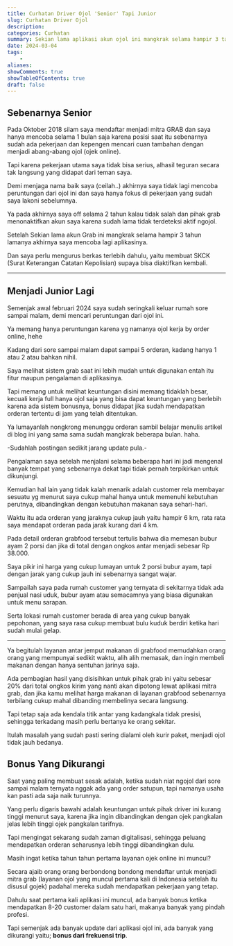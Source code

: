```yaml
---
title: Curhatan Driver Ojol 'Senior' Tapi Junior 
slug: Curhatan Driver Ojol
description: 
categories: Curhatan
summary: Sekian lama aplikasi akun ojol ini mangkrak selama hampir 3 tahun lamanya dan hanya diaktifkan beberapa saat agar tidak di banned oleh pihak grab karena terlalu lama offline.
date: 2024-03-04
tags: 
    -
aliases: 
showComments: true
showTableOfContents: true
draft: false
---
```


## Sebenarnya Senior

Pada Oktober 2018 silam saya mendaftar menjadi mitra GRAB dan saya hanya mencoba selama 1 bulan saja karena posisi saat itu sebenarnya sudah ada pekerjaan dan kepengen mencari cuan tambahan dengan menjadi abang-abang ojol (ojek online).

Tapi karena pekerjaan utama saya tidak bisa serius, alhasil teguran secara tak langsung yang didapat dari teman saya.

Demi menjaga nama baik saya (ceilah..) akhirnya saya tidak lagi mencoba peruntungan dari ojol ini dan saya hanya fokus di pekerjaan yang sudah saya lakoni sebelumnya.

Ya pada akhirnya saya off selama 2 tahun kalau tidak salah dan pihak grab menonaktifkan akun saya karena sudah lama tidak terdeteksi aktif ngojol.

Setelah Sekian lama akun Grab ini mangkrak selama hampir 3 tahun lamanya akhirnya saya mencoba lagi aplikasinya.

Dan saya perlu mengurus berkas terlebih dahulu, yaitu membuat SKCK (Surat Keterangan Catatan Kepolisian) supaya bisa diaktifkan kembali.

***

## Menjadi Junior Lagi

Semenjak awal februari 2024 saya sudah seringkali keluar rumah sore sampai malam, demi mencari peruntungan dari ojol ini.

Ya memang hanya peruntungan karena yg namanya ojol kerja by order online, hehe

Kadang dari sore sampai malam dapat sampai 5 orderan, kadang hanya 1 atau 2 atau bahkan nihil.

Saya melihat sistem grab saat ini lebih mudah untuk digunakan entah itu fitur maupun pengalaman di aplikasinya.

Tapi memang untuk melihat keuntungan disini memang tidaklah besar, kecuali kerja full hanya ojol saja yang bisa dapat keuntungan yang berlebih karena ada sistem bonusnya, bonus didapat jika sudah mendapatkan orderan tertentu di jam yang telah ditentukan.

Ya lumayanlah nongkrong menunggu orderan sambil belajar menulis artikel di blog ini yang sama sama sudah mangkrak beberapa bulan. haha.

-Sudahlah postingan sedikit jarang update pula.-

Pengalaman saya setelah menjalani selama beberapa hari ini jadi mengenal banyak tempat yang sebenarnya dekat tapi tidak pernah terpikirkan untuk dikunjungi.

Kemudian hal lain yang tidak kalah menarik adalah customer rela membayar sesuatu yg menurut saya cukup mahal hanya untuk memenuhi kebutuhan perutnya, dibandingkan dengan kebutuhan makanan saya sehari-hari. 

Waktu itu ada orderan yang jaraknya cukup jauh yaitu hampir 6 km, rata rata saya mendapat orderan pada jarak kurang dari 4 km.

Pada detail orderan grabfood tersebut tertulis bahwa dia memesan bubur ayam 2 porsi dan jika di total dengan ongkos antar menjadi sebesar Rp 38.000.

Saya pikir ini harga yang cukup lumayan untuk 2 porsi bubur ayam, tapi dengan jarak yang cukup jauh ini sebenarnya sangat wajar.

Sampailah saya pada rumah customer yang ternyata di sekitarnya tidak ada penjual nasi uduk, bubur ayam atau semacamnya yang biasa digunakan untuk menu sarapan.

Serta lokasi rumah customer berada di area yang cukup banyak pepohonan, yang saya rasa cukup membuat bulu kuduk berdiri ketika hari sudah mulai gelap.

***
 
Ya begitulah layanan antar jemput makanan di grabfood memudahkan orang orang yang mempunyai sedikit waktu, alih alih memasak, dan ingin membeli makanan dengan hanya sentuhan jarinya saja.

Ada pembagian hasil yang disisihkan untuk pihak grab ini yaitu sebesar 20% dari total ongkos kirim yang nanti akan dipotong lewat aplikasi mitra grab, dan jika kamu melihat harga makanan di layanan grabfood sebenarnya terbilang cukup mahal dibanding membelinya secara langsung.

Tapi tetap saja ada kendala titik antar yang kadangkala tidak presisi, sehingga terkadang masih perlu bertanya ke orang sekitar.

Itulah masalah yang sudah pasti sering dialami oleh kurir paket, menjadi ojol tidak jauh bedanya.

## Bonus Yang Dikurangi

Saat yang paling membuat sesak adalah, ketika sudah niat ngojol dari sore sampai malam ternyata nggak ada yang order satupun, tapi namanya usaha kan pasti ada saja naik turunnya.

Yang perlu digaris bawahi adalah keuntungan untuk pihak driver ini kurang tinggi menurut saya, karena jika ingin dibandingkan dengan ojek pangkalan jelas lebih tinggi ojek pangkalan tarifnya.

Tapi mengingat sekarang sudah zaman digitalisasi, sehingga peluang mendapatkan orderan seharusnya lebih tinggi dibandingkan dulu.

Masih ingat ketika tahun tahun pertama layanan ojek online ini muncul? 

Secara ajaib orang orang berbondong bondong mendaftar untuk menjadi mitra grab (layanan ojol yang muncul pertama kali di Indonesia setelah itu disusul gojek) padahal mereka sudah mendapatkan pekerjaan yang tetap.

Dahulu saat pertama kali aplikasi ini muncul, ada banyak bonus ketika mendapatkan 8-20 customer dalam satu hari, makanya banyak yang pindah profesi.

Tapi semenjak ada banyak update dari aplikasi ojol ini, ada banyak yang dikurangi yaitu; **bonus dari frekuensi trip**.
